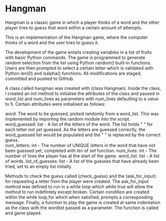 # Hangman
Hangman is a classic game in which a player thinks of a word and the other player tries to guess that word within a certain amount of attempts.

This is an implementation of the Hangman game, where the computer thinks of a word and the user tries to guess it. 

The development of the game entails creating variables in a list of fruits with basic Python commands. The game is programmed to generate random selection from the list using Python random() built-in functions. Users are then prompted to select a certain letter which is validated with Python len(0) and isalpha() functions. All modifications are staged, committed  and pushed to GitHub.


A class called hangman was created with (class Hangman). Inside the class, I created an init method to initialise the attributes of the class and passed in word_list and num_lives as parameters  with num_lives defaulting to a value to 5. Certain attributes were initialised as follows:

word: The word to be guessed, picked randomly from a word_list. This was implemented by importing the random module into the script. 
word_guessed: list - A list of the letters of the word. The list holds " " for each letter not yet guessed. As the letters are guessed correctly, the word_guessed list would be populated and the " " is replaced by the correct guess.  
num_letters: int - The number of UNIQUE letters in the word that have not been guessed yet, completed with len of set function.
num_lives: int - The number of lives the player has at the start of the game.
word_list: list - A list of words.
list_of_guesses: list - A list of the guesses that have already been tried, set to an empty list initially.

Methods to check the guess called (check_guess) and the (ask_for_input) for requesting a letter from the player were created. The ask_for_input method was defined to run in a while loop which while true will allow the method to run indefintely except broken. Certain condition are created within the while loop,for which when satisfied, prompts a corresponding message. Finally, a function to play the game is created at same indentation as the class with the wordlist passed as a parameter. The function is called and game played.





